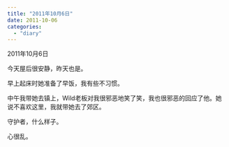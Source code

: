 ```yaml
---
title: "2011年10月6日"
date: 2011-10-06
categories: 
  - "diary"
---
```


2011年10月6日

今天屋后很安静，昨天也是。

早上起床时她准备了早饭，我有些不习惯。

中午我带她去镇上，Wild老板对我很邪恶地笑了笑，我也很邪恶的回应了他。她说不喜欢这里，我就带她去了郊区。

守护者，什么样子。

心很乱。
